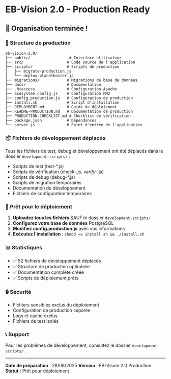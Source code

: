 # EB-Vision 2.0 - Production Ready

## 🎉 Organisation terminée !

### 📁 Structure de production

```
eb-vision-2.0/
├── public/                 # Interface utilisateur
├── src/                   # Code source de l'application
├── scripts/               # Scripts de production
│   ├── migrate-production.js
│   └── deploy-planethoster.js
├── migrations/            # Migrations de base de données
├── docs/                  # Documentation
├── .htaccess              # Configuration Apache
├── ecosystem.config.js    # Configuration PM2
├── config.production.js   # Configuration de production
├── install.sh             # Script d'installation
├── DEPLOYMENT.md          # Guide de déploiement
├── README-PRODUCTION.md   # Documentation de production
├── PRODUCTION-CHECKLIST.md # Checklist de vérification
├── package.json           # Dépendances
└── server.js              # Point d'entrée de l'application
```

### 📦 Fichiers de développement déplacés

Tous les fichiers de test, debug et développement ont été déplacés dans le dossier `development-scripts/` :

- Scripts de test (test-*.js)
- Scripts de vérification (check-*.js, verify-*.js)
- Scripts de debug (debug-*.js)
- Scripts de migration temporaires
- Documentation de développement
- Fichiers de configuration temporaires

### 🚀 Prêt pour le déploiement

1. **Uploadez tous les fichiers** SAUF le dossier `development-scripts/`
2. **Configurez votre base de données** PostgreSQL
3. **Modifiez config.production.js** avec vos informations
4. **Exécutez l'installation** : `chmod +x install.sh && ./install.sh`

### 📊 Statistiques

- ✅ 52 fichiers de développement déplacés
- ✅ Structure de production optimisée
- ✅ Documentation complète créée
- ✅ Scripts de déploiement prêts

### 🔒 Sécurité

- Fichiers sensibles exclus du déploiement
- Configuration de production séparée
- Logs et cache exclus
- Fichiers de test isolés

### 📞 Support

Pour les problèmes de développement, consultez le dossier `development-scripts/`.

---

**Date de préparation** : 29/08/2025
**Version** : EB-Vision 2.0 Production
**Statut** : Prêt pour déploiement
